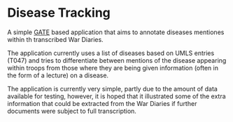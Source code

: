 # Disease Tracking

A simple [GATE](http://gate.ac.uk) based application that aims to annotate diseases mentiones within th transcribed War Diaries.

The application currently uses a list of diseases based on UMLS entries (T047) and tries to differentiate between mentions of the disease appearing within troops from those where they are being given information (often in the form of a lecture) on a disease.

The application is currently very simple, partly due to the amount of data available for testing, however, it is hoped that it illustrated some of the extra information that could be extracted from the War Diaries if further documents were subject to full transcription.
